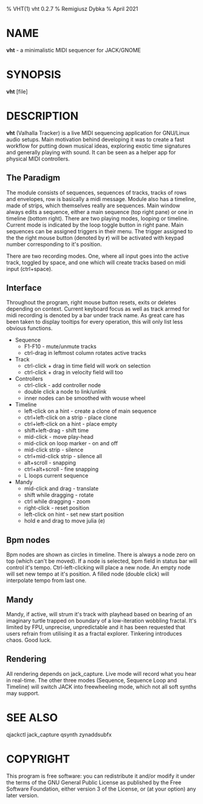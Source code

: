 % VHT(1) vht 0.2.7
% Remigiusz Dybka
% April 2021

# NAME
**vht** - a minimalistic MIDI sequencer for JACK/GNOME

# SYNOPSIS
**vht** [file]

# DESCRIPTION
**vht** (Valhalla Tracker) is a live MIDI sequencing application for GNU/Linux audio setups.
Main motivation behind developing it was to create a fast workflow for putting down musical
ideas, exploring exotic time signatures and generally playing with sound. It can be seen as a helper app
for physical MIDI controllers.

## The Paradigm
The module consists of sequences, sequences of tracks, tracks of rows and envelopes, row is basically a midi message.
Module also has a timeline, made of strips, which themselves really are sequences. Main window always edits a sequence,
either a main sequence (top right pane) or one in timeline (bottom right). There are two playing modes, looping or
timeline. Current mode is indicated by the loop toggle button in right pane. Main sequences can be assigned
triggers in their menu. The trigger assigned to the the right mouse button (denoted by **r**)
will be activated with keypad number corresponding to it's position.

There are two recording modes. One, where all input goes into the active track, toggled by space,
and one which will create tracks based on midi input (ctrl+space).

## Interface
Throughout the program, right mouse button resets, exits or deletes depending on context. Current keyboard focus
as well as track armed for midi recording is denoted by a bar under track name. As great care has been taken to
display tooltips for every operation, this will only list less obvious functions.

- Sequence
    - F1-F10 - mute/unmute tracks
    - ctrl-drag in leftmost column rotates active tracks
- Track
    - ctrl-click + drag in time field will work on selection
    - ctrl-click + drag in velocity field will too
- Controllers
    - ctrl-click - add controller node
    - double click a node to link/unlink
    - inner nodes can be smoothed with wouse wheel
- Timeline
    - left-click on a hint - create a clone of main sequence
    - ctrl+left-click on a strip - place clone
    - ctrl+left-click on a hint - place empty
    - shift+left-drag - shift time
    - mid-click - move play-head
    - mid-click on loop marker - on and off
    - mid-click strip - silence
    - ctrl+mid-click strip - silence all
    - alt+scroll - snapping
    - ctrl+alt+scroll - fine snapping
    - L loops current sequence
- Mandy
    - mid-click and drag - translate
    - shift while dragging - rotate
    - ctrl while dragging - zoom
    - right-click - reset position
    - left-click on hint - set new start position
    - hold e and drag to move julia (e)

## Bpm nodes
Bpm nodes are shown as circles in timeline. There is always a node zero on top (which can't be moved).
If a node is selected, bpm field in status bar will control it's tempo. Ctrl-left-clicking will place
a new node. An empty node will set new tempo at it's position. A filled node (double click) will
interpolate tempo from last one.

## Mandy
Mandy, if active, will strum it's track with playhead based on bearing of an imaginary turtle trapped on boundary of a
low-iteration wobbling fractal. It's limited by FPU, unprecise, unpredictable and it has been requested
that users refrain from utilising it as a fractal explorer. Tinkering introduces chaos. Good luck.

## Rendering
All rendering depends on jack_capture. Live mode will record what you hear in real-time. The other three modes
(Sequence, Sequence Loop and Timeline) will switch JACK into freewheeling mode, which not all soft synths may support.

# SEE ALSO
qjackctl jack_capture qsynth zynaddsubfx

# COPYRIGHT
This program is free software: you can redistribute it and/or modify
it under the terms of the GNU General Public License as published by
the Free Software Foundation, either version 3 of the License, or
(at your option) any later version.

